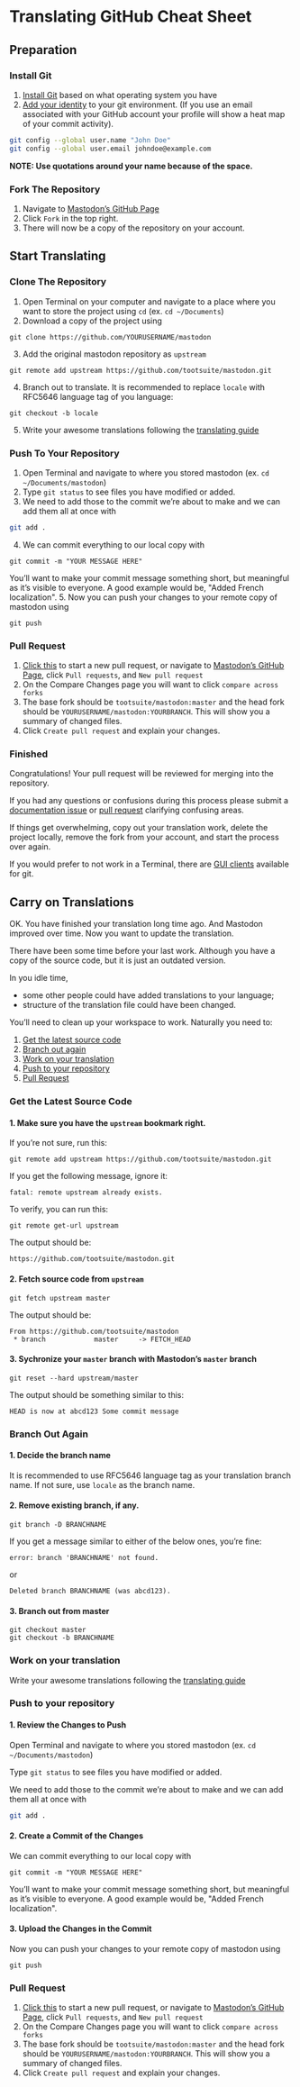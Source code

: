 Translating GitHub Cheat Sheet
===========

## Preparation

### Install Git
1. [Install Git](https://git-scm.com/book/en/v2/Getting-Started-Installing-Git) based on what operating system you have
2. [Add your identity](https://git-scm.com/book/en/v2/Getting-Started-First-Time-Git-Setup) to your git environment. (If you use an email associated with your GitHub account your profile will show a heat map of your commit activity).
```bash
git config --global user.name "John Doe"
git config --global user.email johndoe@example.com
```
**NOTE: Use quotations around your name because of the space.**

### Fork The Repository
1. Navigate to [Mastodon’s GitHub Page](https://github.com/tootsuite/mastodon)
2. Click `Fork` in the top right.
3. There will now be a copy of the repository on your account.


## Start Translating

### Clone The Repository
1. Open Terminal on your computer and navigate to a place where you want to store the project using `cd` (ex. `cd ~/Documents`)
2. Download a copy of the project using
```
git clone https://github.com/YOURUSERNAME/mastodon
```
3. Add the original mastodon repository as `upstream`
```
git remote add upstream https://github.com/tootsuite/mastodon.git
```
4. Branch out to translate. It is recommended to replace `locale` with RFC5646 language tag of you language:
```
git checkout -b locale
```
5. Write your awesome translations following the [translating guide](./Translating.md#translating-1)

### Push To Your Repository
1. Open Terminal and navigate to where you stored mastodon (ex. `cd ~/Documents/mastodon`)
2. Type `git status` to see files you have modified or added.
3. We need to add those to the commit we’re about to make and we can add them all at once with
```bash
git add .
```
4. We can commit everything to our local copy with
```
git commit -m "YOUR MESSAGE HERE"
```
You’ll want to make your commit message something short, but meaningful as it’s visible to everyone. A good example would be, "Added French localization".
5. Now you can push your changes to your remote copy of mastodon using
```
git push
```

### Pull Request
1. [Click this](https://github.com/tootsuite/mastodon/compare) to start a new pull request, or navigate to [Mastodon’s GitHub Page](https://github.com/tootsuite/mastodon), click `Pull requests`, and `New pull request`
2. On the Compare Changes page you will want to click `compare across forks`
3. The base fork should be `tootsuite/mastodon:master` and the head fork should be `YOURUSERNAME/mastodon:YOURBRANCH`. This will show you a summary of changed files.
4. Click `Create pull request` and explain your changes.

### Finished
Congratulations! Your pull request will be reviewed for merging into the repository.

If you had any questions or confusions during this process please submit a [documentation issue](https://github.com/tootsuite/documentation/issues) or [pull request](https://github.com/tootsuite/documentation/pulls) clarifying confusing areas.

If things get overwhelming, copy out your translation work, delete the project locally, remove the fork from your account, and start the process over again.

If you would prefer to not work in a Terminal, there are [GUI clients](https://git-scm.com/downloads/guis) available for git.


## Carry on Translations

OK. You have finished your translation long time ago. And Mastodon improved
over time. Now you want to update the translation.

There have been some time before your last work. Although you have a copy
of the source code, but it is just an outdated version.

In you idle time,
* some other people could have added translations to your language;
* structure of the translation file could have been changed.

You’ll need to clean up your workspace to work. Naturally you need to:

1. [Get the latest source code](#get-the-latest-source-code)
2. [Branch out again](#branch-out-again)
3. [Work on your translation](#work-on-your-translation)
4. [Push to your repository](#push-to-your-repository-1)
5. [Pull Request](#pull-request-1)

### Get the Latest Source Code

#### 1. Make sure you have the `upstream` bookmark right.

If you’re not sure, run this:

```
git remote add upstream https://github.com/tootsuite/mastodon.git
```

If you get the following message, ignore it:
```
fatal: remote upstream already exists.
```

To verify, you can run this:
```
git remote get-url upstream
```

The output should be:
```
https://github.com/tootsuite/mastodon.git
```

#### 2. Fetch source code from `upstream`

```
git fetch upstream master
```

The output should be:
```
From https://github.com/tootsuite/mastodon
 * branch            master     -> FETCH_HEAD
```

#### 3. Sychronize your `master` branch with Mastodon’s `master` branch

```
git reset --hard upstream/master
```

The output should be something similar to this:
```
HEAD is now at abcd123 Some commit message
```

### Branch Out Again

#### 1. Decide the branch name

It is recommended to use RFC5646 language tag as your translation
branch name. If not sure, use `locale` as the branch name.

#### 2. Remove existing branch, if any.

```
git branch -D BRANCHNAME
```

If you get a message similar to either of the below ones, you’re fine:
```
error: branch 'BRANCHNAME' not found.
```
or
```
Deleted branch BRANCHNAME (was abcd123).
```

#### 3. Branch out from master

```
git checkout master
git checkout -b BRANCHNAME
```

### Work on your translation

Write your awesome translations following the [translating guide](./Translating.md#translating-1)

### Push to your repository

#### 1. Review the Changes to Push

Open Terminal and navigate to where you stored mastodon (ex. `cd ~/Documents/mastodon`)

Type `git status` to see files you have modified or added.

We need to add those to the commit we’re about to make and we can add them all at once with

```bash
git add .
```

#### 2. Create a Commit of the Changes

We can commit everything to our local copy with
```
git commit -m "YOUR MESSAGE HERE"
```
You’ll want to make your commit message something short, but meaningful as it’s visible to everyone. A good example would be, "Added French localization".

#### 3. Upload the Changes in the Commit

Now you can push your changes to your remote copy of mastodon using
```
git push
```

### Pull Request

1. [Click this](https://github.com/tootsuite/mastodon/compare) to start a new pull request, or navigate to [Mastodon’s GitHub Page](https://github.com/tootsuite/mastodon), click `Pull requests`, and `New pull request`
2. On the Compare Changes page you will want to click `compare across forks`
3. The base fork should be `tootsuite/mastodon:master` and the head fork should be `YOURUSERNAME/mastodon:YOURBRANCH`. This will show you a summary of changed files.
4. Click `Create pull request` and explain your changes.
